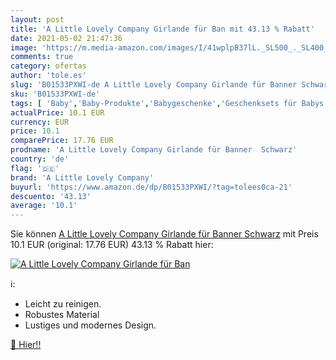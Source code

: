 ```yaml
---
layout: post
title: 'A Little Lovely Company Girlande für Ban mit 43.13 % Rabatt'
date: 2021-05-02 21:47:36
image: 'https://m.media-amazon.com/images/I/41wplpB37lL._SL500_._SL400_.jpg'
comments: true
category: ofertas
author: 'tole.es'
slug: 'B01533PXWI-de A Little Lovely Company Girlande für Banner Schwarz'
sku: 'B01533PXWI-de'
tags: [ 'Baby','Baby-Produkte','Babygeschenke','Geschenksets für Babys','a little lovely company', ]
actualPrice: 10.1 EUR
currency: EUR
price: 10.1
comparePrice: 17.76 EUR
prodname: 'A Little Lovely Company Girlande für Banner  Schwarz'
country: 'de'
flag: '🇩🇪'
brand: 'A Little Lovely Company'
buyurl: 'https://www.amazon.de/dp/B01533PXWI/?tag=tolees0ca-21'
descuento: '43.13'
average: '10.1'
---
```


Sie können [A Little Lovely Company Girlande für Banner  Schwarz](https://www.amazon.de/dp/B01533PXWI/?tag=tolees0ca-21) mit Preis 10.1 EUR (original: 17.76 EUR) 43.13 % Rabatt hier:

[![A Little Lovely Company Girlande für Ban](https://m.media-amazon.com/images/I/41wplpB37lL._SL500_._SL400_.jpg)](https://www.amazon.de/dp/B01533PXWI/?tag=tolees0ca-21)

ℹ️:

- Leicht zu reinigen.
- Robustes Material
- Lustiges und modernes Design.

[🛒 Hier!!](https://www.amazon.de/dp/B01533PXWI/?tag=tolees0ca-21)
